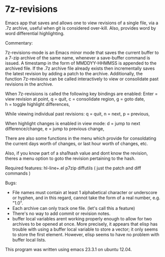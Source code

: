 # 7z-revisions
Emacs app that saves and allows one to view revisions of a single file, via a .7z archive, useful when git is considered over-kill.
Also, provides word by word differential highlighting. 


 Commentary:

 7z-revisions-mode is an Emacs minor mode that saves the current
 buffer to a 7-zip archive of the same name, whenever a save-buffer
 command is issued.  A timestamp in the form of MMDDYY-HHMMSS is
 appended to the archived file.  If the .7z archive file already
 exists then incrementally saves the latest revision by adding a patch
 to the archive.  Additionally, the function 7z-revisions can be
 called interactively to view or consolidate past revisions in the
 archive.
 
 When 7z-revisions is called the following key bindings are enabled:
 Enter = view revision at point, 
 q = quit, 
 c = consolidate region, 
 g = goto date,  
 h = toggle highlight differences,
 
 While viewing individual past revisions:
 q = quit, 
 n = next, 
 p = previous,  

 When highlight changes is enabled in view mode:
 d = jump to next difference/change, 
 e = jump to previous change,

 There are also some functions in the menu which provide for
 consoldating the current days worth of changes, or last hour
 worth of changes, etc.

 Also, if you know part of a sha1hash value and dont know the
 revision, theres a menu option to goto the revision pertaining to the
 hash.

 Required features:
   hl-line+.el
   p7zip
   diffutils  ( just the patch and diff commands )

 Bugs:

 - File names must contain at least 1 alphabetical character or
 underscore or hyphen, and in this regard, cannot take the form of a
 real number, e.g. "1.0".  
 - Each archive can only track one file.  (let's call this a
 feature)
 - There's no way to add commit or revision notes.
 - buffer local variables arent working properly enough to allow for
     two archives to be opened at once.  More precisely, it appears
     that elisp has trouble with using a buffer local variable to
     store a vector; it only seems to store the first element.
     However, elisp seems to have no problem with buffer local lists.
 
  This program was written using emacs 23.3.1 on ubuntu 12.04.

